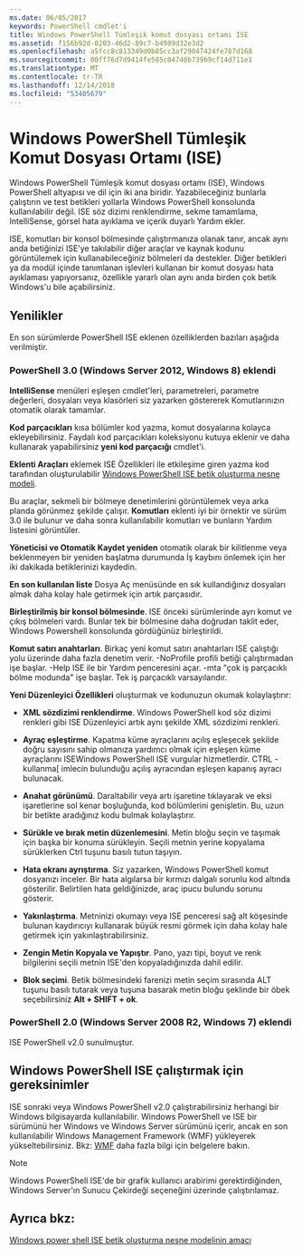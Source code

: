 ```yaml
---
ms.date: 06/05/2017
keywords: PowerShell cmdlet'i
title: Windows PowerShell Tümleşik komut dosyası ortamı ISE
ms.assetid: f156b92d-0203-46d2-89c7-b4989d32e3d2
ms.openlocfilehash: a5fcc8c813349d0b85cc3af29047424fe787d168
ms.sourcegitcommit: 00ff76d7d9414fe585c04740b739b9cf14d711e1
ms.translationtype: MT
ms.contentlocale: tr-TR
ms.lasthandoff: 12/14/2018
ms.locfileid: "53405679"
---
```

# <a name="windows-powershell-integrated-scripting-environment-ise"></a>Windows PowerShell Tümleşik Komut Dosyası Ortamı (ISE)

Windows PowerShell Tümleşik komut dosyası ortamı (ISE), Windows PowerShell altyapısı ve dil için iki ana biridir. Yazabileceğiniz bunlarla çalıştırın ve test betikleri yollarla Windows PowerShell konsolunda kullanılabilir değil. ISE söz dizimi renklendirme, sekme tamamlama, IntelliSense, görsel hata ayıklama ve içerik duyarlı Yardım ekler.

ISE, komutları bir konsol bölmesinde çalıştırmanıza olanak tanır, ancak aynı anda betiğinizi ISE'ye takılabilir diğer araçlar ve kaynak kodunu görüntülemek için kullanabileceğiniz bölmeleri da destekler. Diğer betikleri ya da modül içinde tanımlanan işlevleri kullanan bir komut dosyası hata ayıklaması yapıyorsanız, özellikle yararlı olan aynı anda birden çok betik Windows'u bile açabilirsiniz.

## <a name="whats-new"></a>Yenilikler

En son sürümlerde PowerShell ISE eklenen özelliklerden bazıları aşağıda verilmiştir.

### <a name="added-in-powershell-30-windows-server-2012-windows-8"></a>PowerShell 3.0 (Windows Server 2012, Windows 8) eklendi

**IntelliSense** menüleri eşleşen cmdlet'leri, parametreleri, parametre değerleri, dosyaları veya klasörleri siz yazarken göstererek Komutlarınızın otomatik olarak tamamlar.

**Kod parçacıkları** kısa bölümler kod yazma, komut dosyalarına kolayca ekleyebilirsiniz. Faydalı kod parçacıkları koleksiyonu kutuya eklenir ve daha kullanarak yapabilirsiniz **yeni kod parçacığı** cmdlet'i.

**Eklenti Araçları** eklemek ISE Özellikleri ile etkileşime giren yazma kod tarafından oluşturulabilir [Windows PowerShell ISE betik oluşturma nesne modeli](../../core-powershell/ise/The-ISE-Object-Model-Hierarchy.md).

Bu araçlar, sekmeli bir bölmeye denetimlerini görüntülemek veya arka planda görünmez şekilde çalışır. **Komutları** eklenti iyi bir örnektir ve sürüm 3.0 ile bulunur ve daha sonra kullanılabilir komutları ve bunların Yardım listesini görüntüler.

**Yöneticisi ve Otomatik Kaydet yeniden** otomatik olarak bir kilitlenme veya beklenmeyen bir yeniden başlatma durumunda İş kaybını önlemek için her iki dakikada betiklerinizi kaydedin.

**En son kullanılan liste** Dosya Aç menüsünde en sık kullandığınız dosyaları almak daha kolay hale getirmek için artık parçasıdır.

**Birleştirilmiş bir konsol bölmesinde**. ISE önceki sürümlerinde ayrı komut ve çıkış bölmeleri vardı. Bunlar tek bir bölmesine daha doğrudan taklit eder, Windows Powershell konsolunda gördüğünüz birleştirildi.

**Komut satırı anahtarları**. Birkaç yeni komut satırı anahtarları ISE çalıştığı yolu üzerinde daha fazla denetim verir. -NoProfile profili betiği çalıştırmadan işe başlar. -Help ISE ile bir Yardım penceresini açar. -mta "çok iş parçacıklı bölme modunda" işe başlar. Tek iş parçacıklı varsayılandır.

**Yeni Düzenleyici Özellikleri** oluşturmak ve kodunuzun okumak kolaylaştırır:

- **XML sözdizimi renklendirme**. Windows PowerShell kod söz dizimi renkleri gibi ISE Düzenleyici artık aynı şekilde XML sözdizimi renkleri.

- **Ayraç eşleştirme**. Kapatma küme ayraçlarını açılış eşleşecek şekilde doğru sayısını sahip olmanıza yardımcı olmak için eşleşen küme ayraçlarını ISEWindows PowerShell ISE vurgular hizmetlerdir. CTRL - kullanma\[ imlecin bulunduğu açılış ayracından eşleşen kapanış ayracı bulunacak.

- **Anahat görünümü**. Daraltabilir veya artı işaretine tıklayarak ve eksi işaretlerine sol kenar boşluğunda, kod bölümlerini genişletin. Bu, uzun bir betikte aradığınız kodu bulmak kolaylaştırır.

- **Sürükle ve bırak metin düzenlemesini**. Metin bloğu seçin ve taşımak için başka bir konuma sürükleyin. Seçili metnin yerine kopyalama sürüklerken Ctrl tuşunu basılı tutun taşıyın.

- **Hata ekranı ayrıştırma**. Siz yazarken, Windows PowerShell komut dosyanızı inceler. Bir hata algılarsa bir kırmızı dalgalı sorunlu kod altında gösterilir. Belirtilen hata geldiğinizde, araç ipucu bulundu sorunu gösterir.

- **Yakınlaştırma**. Metninizi okumayı veya ISE penceresi sağ alt köşesinde bulunan kaydırıcıyı kullanarak büyük resmi görmek için daha kolay hale getirmek için yakınlaştırabilirsiniz.

- **Zengin Metin Kopyala ve Yapıştır**. Pano, yazı tipi, boyut ve renk bilgilerini seçili metnin ISE'den kopyaladığınızda dahil edilir.

- **Blok seçimi**. Betik bölmesindeki farenizi metin seçim sırasında ALT tuşunu basılı tutarak veya tuşuna basarak metin bloğu şeklinde bir öbek seçebilirsiniz **Alt + SHIFT + ok**.

### <a name="added-in-powershell-20-windows-server-2008-r2-windows-7"></a>PowerShell 2.0 (Windows Server 2008 R2, Windows 7) eklendi

ISE PowerShell v2.0 sunulmuştur.

## <a name="requirements-for-running-the-windows-powershell-ise"></a>Windows PowerShell ISE çalıştırmak için gereksinimler

ISE sonraki veya Windows PowerShell v2.0 çalıştırabilirsiniz herhangi bir Windows bilgisayarda kullanılabilir. Windows PowerShell ve ISE bir sürümünü her Windows ve Windows Server sürümünü içerir, ancak en son kullanılabilir Windows Management Framework (WMF) yükleyerek yükseltebilirsiniz. Bkz: [WMF](/powershell/wmf) daha fazla bilgi için belgelere bakın.

> [!NOTE]
> Windows PowerShell ISE'de bir grafik kullanıcı arabirimi gerektirdiğinden, Windows Server'ın Sunucu Çekirdeği seçeneğini üzerinde çalıştırılamaz.

## <a name="see-also"></a>Ayrıca bkz:

[Windows power shell ISE betik oluşturma nesne modelinin amacı](../../core-powershell/ise/Purpose-of-the-Windows-PowerShell-ISE-Scripting-Object-Model.md)